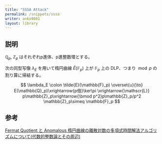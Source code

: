 ```yaml
---
title: "SSSA Attack"
permalink: /snippets/sssa
writer: anko9801
layout: library
---
```


## 説明

$\mathbb{Q}_p$, $\mathbb{Z}_p$ はそれぞれp進体、p進整数環とする。

次の同型写像 $\lambda_E$ を用いて楕円曲線 $\tilde{E}(\mathbb{F}_p)$ 上が $\mathbb{F}_p$ 上の DLP、つまり $\bmod p$ の割り算に帰結する。

$$
\lambda_E \colon \tilde{E}(\mathbb{F}_p) \overset{u}{\to} E(\mathbb{Q}_p)\xrightarrow{p倍}\ker\pi \xrightarrow{\mathscr{L}} p\mathbb{Z}_p\xrightarrow{\bmod p^2}p\mathbb{Z}_p/p^2 \mathbb{Z}_p\simeq \mathbb{F}_p
$$



## 参考

[Fermat Quotient と Anomalous 楕円曲線の離散対数の多項式時間解法アルゴリズムについて(代数的整数論とその周辺)](https://repository.kulib.kyoto-u.ac.jp/dspace/bitstream/2433/61761/1/1026-15.pdf)
